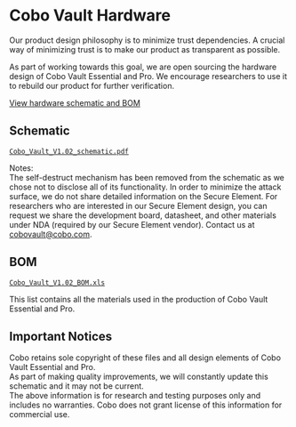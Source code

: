# Cobo Vault Hardware
Our product design philosophy is to minimize trust dependencies. A crucial way of minimizing trust is to make our product as transparent as possible.

As part of working towards this goal, we are open sourcing the hardware design of Cobo Vault Essential and Pro. We encourage researchers to use it to rebuild our product for further verification.

[View hardware schematic and BOM](.)

## Schematic
[`Cobo_Vault_V1.02_schematic.pdf`](Cobo_Vault_V1.02_schematic.pdf)

Notes:  
The self-destruct mechanism has been removed from the schematic as we chose not to disclose all of its functionality.
In order to minimize the attack surface, we do not share detailed information on the Secure Element. For researchers who are interested in our Secure Element design, you can request we share the development board, datasheet, and other materials under NDA (required by our Secure Element vendor). Contact us at cobovault@cobo.com.


## BOM
[`Cobo_Vault_V1.02_BOM.xls`](Cobo_Vault_V1.02_BOM.xls)

This list contains all the materials used in the production of Cobo Vault Essential and Pro. 

## Important Notices
Cobo retains sole copyright of these files and all design elements of Cobo Vault Essential and Pro.  
As part of making quality improvements, we will constantly update this schematic and it may not be current.  
The above information is for research and testing purposes only and includes no warranties.
Cobo does not grant license of this information for commercial use.

